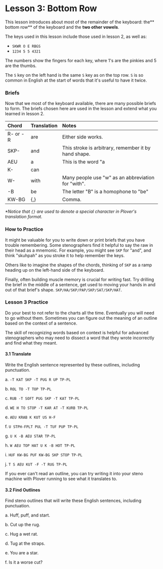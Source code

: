 # Lesson 3:  Bottom Row

This lesson introduces about most of the remainder of the keyboard: the** bottom row** of the keyboard and the **two other vowels**.

The keys used in this lesson include those used in lesson 2, as well as:

* `SKWR O E RBGS`
* `1234 5 5 4321`

The numbers show the fingers for each key, where 1's are the pinkies and 5 are the thumbs.

The `S` key on the left hand is the same `S` key as on the top row. `S` is so common in English at the start of words that it's useful to have it twice.

### Briefs

Now that we most of the keyboard available, there are many possible briefs to form. The briefs chosen here are used in the lesson and extend what you learned in lesson 2.

| Chord | Translation | Notes |
| :--- | :--- | :--- |
| R- or -R | are | Either side works. |
| SKP- | and | This stroke is arbitrary, remember it by hand shape. |
| AEU | a | This is the word "a |
| K- | can |  |
| W- | with | Many people use "w" as an abbreviation for "with". |
| -B | be | The letter "B" is a homophone to "be" |
| KW-BG | {,} | Comma. |

_\*Notice that _`{}`_ are used to denote a special character in Plover's translation format._

### How to Practice

It might be valuable for you to write down or print briefs that you have trouble remembering. Some stenographers find it helpful to say the raw in their head as a mnemonic. For example, you might see `SKP` for "and", and think "skuhpah" as you stroke it to help remember the keys.

Others like to imagine the shapes of the chords, thinking of `SKP` as a ramp heading up on the left-hand side of the keyboard.

Finally, often building muscle memory is crucial for writing fast. Try drilling the brief in the middle of a sentence, get used to moving your hands in and out of that brief's shape. `SKP/HA/SKP/PAP/SKP/SAT/SKP/HAT`.

### Lesson 3 Practice

Do your best to not refer to the charts all the time. Eventually you will need to go without them. Sometimes you can figure out the meaning of an outline based on the context of a sentence.

The skill of recognizing words based on context is helpful for advanced stenographers who may need to dissect a word that they wrote incorrectly and find what they meant.

#### 3.1 Translate

Write the English sentence represented by these outlines, including punctuation.

a. `-T KAT SKP -T PUG R UP TP-PL`

b. `ROL TO -T TOP TP-PL`

c. `RUB -T SOFT PUG SKP -T KAT TP-PL`

d. `WE H TO STOP -T KAR AT -T KURB TP-PL`

e. `AEU KRAB K KUT US H-F`

f. `U STPH-FPLT PUL -T TUF PUP TP-PL`

g. `U K -B AEU STAR TP-PL`

h. `W AEU TOP HAT U K -B HOT TP-PL`

i. `HUF KW-BG PUF KW-BG SKP STOP TP-PL`

j. `T S AEU KUT -F -T RUG TP-PL`

If you ever can't read an outline, you can try writing it into your steno machine with Plover running to see what it translates to.

#### 3.2 Find Outlines

Find steno outlines that will write these English sentences, including punctuation.

a. Huff, puff, and start.

b. Cut up the rug.

c. Hug a wet rat.

d. Tug at the straps.

e. You are a star.

f. Is it a worse cut?

